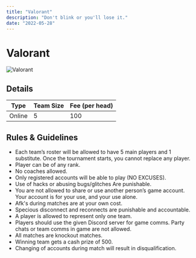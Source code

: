 ```yaml
---
title: "Valorant"
description: "‌Don't blink or you'll lose it."
date: "2022-05-28"
---
```


# Valorant

<img src="/posters/29.png" alt="Valorant" class="w-full lg:w-96 mx-auto object-cover" />

## Details

| Type   | Team Size | Fee (per head) |
| ------ | --------- | -------------- |
| Online | 5         | 100            |

## Rules & Guidelines

- Each team’s roster will be allowed to have 5 main players and 1 substitute. Once the tournament starts, you cannot replace any player.
- Player can be of any rank.
- No coaches allowed.
- Only registered accounts will be able to play (NO EXCUSES).
- Use of hacks or abusing bugs/glitches Are punishable.
- You are not allowed to share or use another person’s game account. Your account is for your use, and your use alone.
- Afk's during matches are at your own cost.
- Specious disconnect and reconnects are punishable and accountable.
- A player is allowed to represent only one team.
- Players should use the given Discord server for game comms. Party chats or team comms in game are not allowed.
- All matches are knockout matches.
- Winning team gets a cash prize of 500.
- Changing of accounts during match will result in disqualification.

